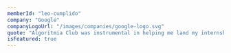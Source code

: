 ```yaml
---
memberId: "leo-cumplido"
company: "Google"
companyLogoUrl: "/images/companies/google-logo.svg"
quote: "Algoritmia Club was instrumental in helping me land my internships during my Bachelors. Thanks to them I learned what I was missing for technical interviews."
isFeatured: true
---
```

